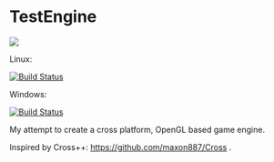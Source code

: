 # TestEngine

![](https://img.shields.io/badge/platform-iOS%20%7C%20macOS%20%7C%20Windows%20%7C%20Linux-green.svg)


Linux: 


[![Build Status](https://travis-ci.org/VladasZ/TestEngine.svg?branch=master)](https://travis-ci.org/VladasZ/TestEngine)


Windows:

[![Build Status](https://ci.appveyor.com/api/projects/status/8wf7dkknl9cf1hqd?svg=true)](https://ci.appveyor.com/project/VladasZ/testengine)

My attempt to create a cross platform, OpenGL based game engine.

Inspired by Cross++: https://github.com/maxon887/Cross .
